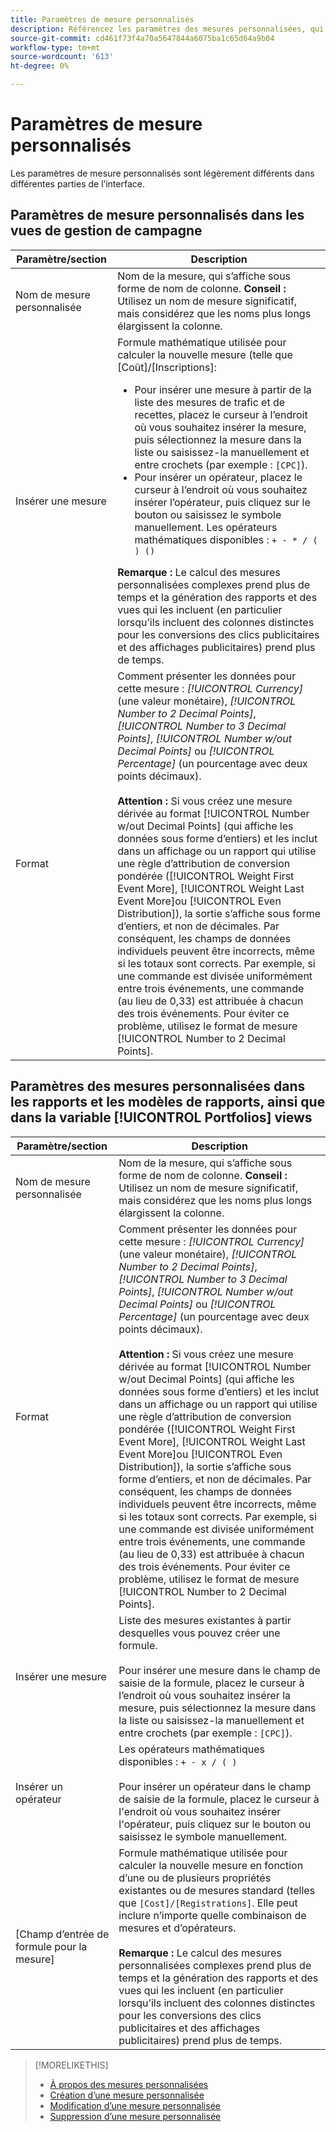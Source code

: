 ```yaml
---
title: Paramètres de mesure personnalisés
description: Référencez les paramètres des mesures personnalisées, qui sont calculées à partir de mesures standard.
source-git-commit: cd461f73f4a70a5647844a6075ba1c65d64a9b04
workflow-type: tm+mt
source-wordcount: '613'
ht-degree: 0%

---
```


# Paramètres de mesure personnalisés

Les paramètres de mesure personnalisés sont légèrement différents dans différentes parties de l’interface.

## Paramètres de mesure personnalisés dans les vues de gestion de campagne

| Paramètre/section | Description |
|----|----|
| Nom de mesure personnalisée | Nom de la mesure, qui s’affiche sous forme de nom de colonne. <b>Conseil :</b> Utilisez un nom de mesure significatif, mais considérez que les noms plus longs élargissent la colonne. |
| Insérer une mesure | Formule mathématique utilisée pour calculer la nouvelle mesure (telle que [Coût]/[Inscriptions]:<ul><li>Pour insérer une mesure à partir de la liste des mesures de trafic et de recettes, placez le curseur à l’endroit où vous souhaitez insérer la mesure, puis sélectionnez la mesure dans la liste ou saisissez-la manuellement et entre crochets (par exemple : `[CPC]`).</li><li>Pour insérer un opérateur, placez le curseur à l’endroit où vous souhaitez insérer l’opérateur, puis cliquez sur le bouton ou saisissez le symbole manuellement. Les opérateurs mathématiques disponibles : `+ - * / ( ) ()`</li></ul><b>Remarque :</b> Le calcul des mesures personnalisées complexes prend plus de temps et la génération des rapports et des vues qui les incluent (en particulier lorsqu’ils incluent des colonnes distinctes pour les conversions des clics publicitaires et des affichages publicitaires) prend plus de temps. |
| Format | Comment présenter les données pour cette mesure : *[!UICONTROL Currency]* (une valeur monétaire), *[!UICONTROL Number to 2 Decimal Points]*, *[!UICONTROL Number to 3 Decimal Points]*, *[!UICONTROL Number w/out Decimal Points]* ou *[!UICONTROL Percentage]* (un pourcentage avec deux points décimaux).<br><br><b>Attention :</b> Si vous créez une mesure dérivée au format [!UICONTROL Number w/out Decimal Points] (qui affiche les données sous forme d’entiers) et les inclut dans un affichage ou un rapport qui utilise une règle d’attribution de conversion pondérée ([!UICONTROL Weight First Event More], [!UICONTROL Weight Last Event More]ou [!UICONTROL Even Distribution]), la sortie s’affiche sous forme d’entiers, et non de décimales. Par conséquent, les champs de données individuels peuvent être incorrects, même si les totaux sont corrects. Par exemple, si une commande est divisée uniformément entre trois événements, une commande (au lieu de 0,33) est attribuée à chacun des trois événements. Pour éviter ce problème, utilisez le format de mesure [!UICONTROL Number to 2 Decimal Points]. |

## Paramètres des mesures personnalisées dans les rapports et les modèles de rapports, ainsi que dans la variable [!UICONTROL Portfolios] views

| Paramètre/section | Description |
|----|----|
| Nom de mesure personnalisée | Nom de la mesure, qui s’affiche sous forme de nom de colonne. <b>Conseil :</b> Utilisez un nom de mesure significatif, mais considérez que les noms plus longs élargissent la colonne. |
| Format | Comment présenter les données pour cette mesure : *[!UICONTROL Currency]* (une valeur monétaire), *[!UICONTROL Number to 2 Decimal Points]*, *[!UICONTROL Number to 3 Decimal Points]*, *[!UICONTROL Number w/out Decimal Points]* ou *[!UICONTROL Percentage]* (un pourcentage avec deux points décimaux).<br><br><b>Attention :</b> Si vous créez une mesure dérivée au format [!UICONTROL Number w/out Decimal Points] (qui affiche les données sous forme d’entiers) et les inclut dans un affichage ou un rapport qui utilise une règle d’attribution de conversion pondérée ([!UICONTROL Weight First Event More], [!UICONTROL Weight Last Event More]ou [!UICONTROL Even Distribution]), la sortie s’affiche sous forme d’entiers, et non de décimales. Par conséquent, les champs de données individuels peuvent être incorrects, même si les totaux sont corrects. Par exemple, si une commande est divisée uniformément entre trois événements, une commande (au lieu de 0,33) est attribuée à chacun des trois événements. Pour éviter ce problème, utilisez le format de mesure [!UICONTROL Number to 2 Decimal Points]. |
| Insérer une mesure | Liste des mesures existantes à partir desquelles vous pouvez créer une formule.<br><br>Pour insérer une mesure dans le champ de saisie de la formule, placez le curseur à l’endroit où vous souhaitez insérer la mesure, puis sélectionnez la mesure dans la liste ou saisissez-la manuellement et entre crochets (par exemple : `[CPC]`). |
| Insérer un opérateur | Les opérateurs mathématiques disponibles : `+ - x / ( )`<br><br>Pour insérer un opérateur dans le champ de saisie de la formule, placez le curseur à l&#39;endroit où vous souhaitez insérer l&#39;opérateur, puis cliquez sur le bouton ou saisissez le symbole manuellement. |
| [Champ d’entrée de formule pour la mesure] | Formule mathématique utilisée pour calculer la nouvelle mesure en fonction d’une ou de plusieurs propriétés existantes ou de mesures standard (telles que `[Cost]/[Registrations]`. Elle peut inclure n’importe quelle combinaison de mesures et d’opérateurs.<br><br><b>Remarque :</b> Le calcul des mesures personnalisées complexes prend plus de temps et la génération des rapports et des vues qui les incluent (en particulier lorsqu’ils incluent des colonnes distinctes pour les conversions des clics publicitaires et des affichages publicitaires) prend plus de temps. |

>[!MORELIKETHIS]
>
>* [À propos des mesures personnalisées](custom-metric-about.md)
>* [Création d’une mesure personnalisée](custom-metric-create.md)
>* [Modification d’une mesure personnalisée](custom-metric-edit.md)
>* [Suppression d’une mesure personnalisée](custom-metric-delete.md)

